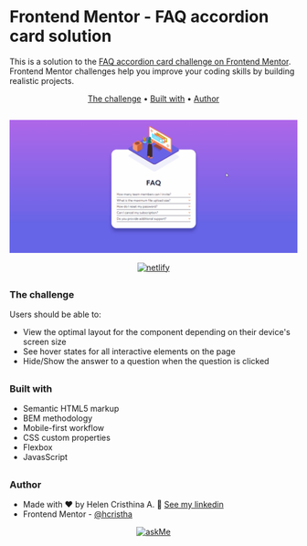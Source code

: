 # Frontend Mentor - FAQ accordion card solution

This is a solution to the [FAQ accordion card challenge on Frontend Mentor](https://www.frontendmentor.io/challenges/faq-accordion-card-XlyjD0Oam). Frontend Mentor challenges help you improve your coding skills by building realistic projects. 

<p align="center">
  <a href="#the-challenge">The challenge</a> •
  <a href="#built-with">Built with</a> •
  <a href="#author">Author</a>
</p>

## <!-- linha -->

![FAQ](./github/FAQ.gif)

<div align="center">
  <a href="https://faqaccordionc.netlify.app/" target="_blank"><img alt="netlify" src="https://camo.githubusercontent.com/ac1874f2d238a366bfcca7e41914f188748426c3f66d3487fe1ad022e3f24039/68747470733a2f2f7265732e636c6f7564696e6172792e636f6d2f6c756b656d6f72616c65732f696d6167652f75706c6f61642f76313536333034333439352f726561646d655f6c6f676f732f64656d6f5f6f6e5f6e65746c6966795f626275766a7a2e706e67"></a>
</div>

## <!-- linha -->

<h3 id="the-challenge">The challenge</h3>
Users should be able to:

- View the optimal layout for the component depending on their device's screen size
- See hover states for all interactive elements on the page
- Hide/Show the answer to a question when the question is clicked

## <!-- linha -->

<h3 id="built-with">Built with</h3>

- Semantic HTML5 markup
- BEM methodology
- Mobile-first workflow
- CSS custom properties
- Flexbox
- JavasScript

## <!-- linha -->

<h3 id="author">Author</h3>

- Made with ❤ by Helen Cristhina A. 👋 [See my linkedin](https://www.linkedin.com/in/hcristha/)
- Frontend Mentor - [@hcristha](https://www.frontendmentor.io/profile/hcristha)
<div align="center">
  <a href="https://github.com/hcristha" target="_blank"><img src="https://img.shields.io/badge/Ask%20me-anything-1abc9c.svg" alt="askMe"></a>
</div>

